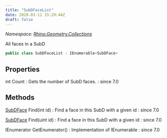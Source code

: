 ```yaml
---
title: "SubDFaceList"
date: 2020-03-11 15:29:44Z
draft: false
---
```


*Namespace: [Rhino.Geometry.Collections](../)*

All faces in a SubD
```cs
public class SubDFaceList : IEnumerable<SubDFace>
```
## Properties

int Count
: Gets the number of SubD faces.
: since 7.0
## Methods

[SubDFace](/rhinocommon/rhino/geometry/subdface/) Find(int id)
: Find a face in this SubD with a given id
: since 7.0

[SubDFace](/rhinocommon/rhino/geometry/subdface/) Find(uint id)
: Find a face in this SubD with a given id
: since 7.0

IEnumerator<SubDFace> GetEnumerator()
: Implementation of IEnumerable
: since 7.0
